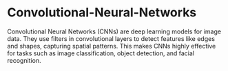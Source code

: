 # Convolutional-Neural-Networks
Convolutional Neural Networks (CNNs) are deep learning models for image data. They use filters in convolutional layers to detect features like edges and shapes, capturing spatial patterns. This makes CNNs highly effective for tasks such as image classification, object detection, and facial recognition.
